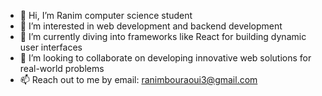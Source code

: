 - 👋 Hi, I’m Ranim computer science student
- 👀 I’m interested in web development and backend development
- 🌱 I’m currently diving into frameworks like React for building dynamic user interfaces
- 💞️ I’m looking to collaborate on developing innovative web solutions for real-world problems
- 📫 Reach out to me by email: ranimbouraoui3@gmail.com


<!---
ranimbouraoui3/ranimbouraoui3 is a ✨ special ✨ repository because its `README.md` (this file) appears on your GitHub profile.
You can click the Preview link to take a look at your changes.
--->
